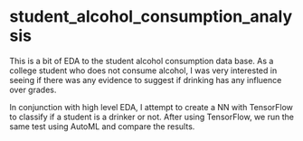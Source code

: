 # student_alcohol_consumption_analysis
This is a bit of EDA to the student alcohol consumption data base. As a college student who does not consume alcohol, I was very interested in seeing if there was any evidence to suggest if drinking has any influence over grades.

In conjunction with high level EDA, I attempt to create a NN with TensorFlow to classify if a student is a drinker or not. After using TensorFlow, we run the same test using AutoML and compare the results. 
